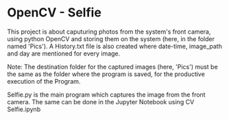 # OpenCV - Selfie
This project is about caputuring photos from the system's front camera, using python OpenCV and storing them on the system (here, in the  folder named 'Pics'). A History.txt file is also created where date-time, image_path and day are mentioned for every image.

Note: The destination folder for the captured images (here, 'Pics') must be the same as the folder where the program is saved, for the productive execution of the Program.

Selfie.py is the main program which captures the image from the front camera. The same can be done in the Jupyter Notebook using CV Selfie.ipynb
